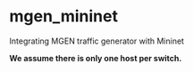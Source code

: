 # mgen_mininet
Integrating MGEN traffic generator with Mininet

**We assume there is only one host per switch.**